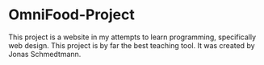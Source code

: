# OmniFood-Project

This project is a website in my attempts to learn programming, specifically web design.  This project is by far the best teaching tool. It was created by Jonas Schmedtmann.  
